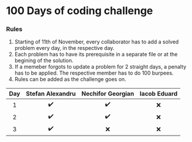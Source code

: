 # 100 Days of coding challenge

### Rules
1. Starting of 11th of November, every collaborator has to add a solved problem every day, in the respective day.
2. Each problem has to have its prerequisite in a separate file or at the begining of the solution.
3. If a memeber forgots to update a problem for 2 straight days, a penalty has to be applied. The respective member has to do 100 burpees.
4. Rules can be added as the challenge goes on.


| Day | Stefan Alexandru | Nechifor Georgian | Iacob Eduard |
| :---: | :---: | :---: | :---: |
| 1 | :heavy_check_mark: | :heavy_check_mark: | :x: |
| 2 | :heavy_check_mark: | :heavy_check_mark: | :x: |
| 3 | :heavy_check_mark: | :x: | :x: |
